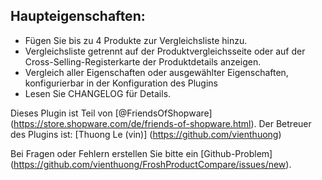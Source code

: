## Haupteigenschaften:

- Fügen Sie bis zu 4 Produkte zur Vergleichsliste hinzu.
- Vergleichsliste getrennt auf der Produktvergleichsseite oder auf der Cross-Selling-Registerkarte der Produktdetails anzeigen.
- Vergleich aller Eigenschaften oder ausgewählter Eigenschaften, konfigurierbar in der Konfiguration des Plugins
- Lesen Sie CHANGELOG für Details.

Dieses Plugin ist Teil von [@FriendsOfShopware] (https://store.shopware.com/de/friends-of-shopware.html).
Der Betreuer des Plugins ist: [Thuong Le (vin)] (https://github.com/vienthuong)

Bei Fragen oder Fehlern erstellen Sie bitte ein [Github-Problem] (https://github.com/vienthuong/FroshProductCompare/issues/new).
